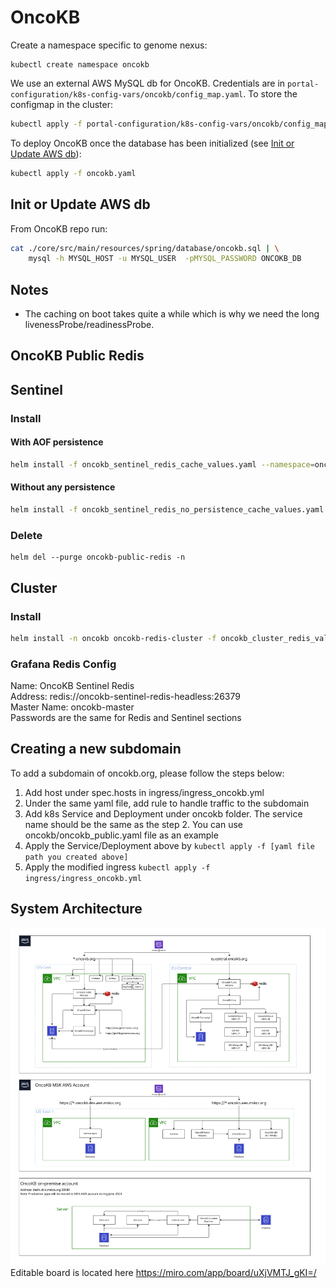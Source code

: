 # OncoKB

Create a namespace specific to genome nexus:
```
kubectl create namespace oncokb
```

We use an external AWS MySQL db for OncoKB. Credentials are in
`portal-configuration/k8s-config-vars/oncokb/config_map.yaml`. To store the configmap in the cluster:

```bash
kubectl apply -f portal-configuration/k8s-config-vars/oncokb/config_map.yaml --namespace=oncokb
```

To deploy OncoKB once the database has been initialized (see [Init or Update AWS db](#Init-or-Update-AWS-db)):

```bash
kubectl apply -f oncokb.yaml
```

## Init or Update AWS db

From OncoKB repo run:

```bash
cat ./core/src/main/resources/spring/database/oncokb.sql | \
    mysql -h MYSQL_HOST -u MYSQL_USER  -pMYSQL_PASSWORD ONCOKB_DB
```

## Notes

- The caching on boot takes quite a while which is why we need the long livenessProbe/readinessProbe.

## OncoKB Public Redis
## Sentinel
### Install
####  With AOF persistence
```bash
helm install -f oncokb_sentinel_redis_cache_values.yaml --namespace=oncokb oncokb-sentinel-redis bitnami/redis --set auth.password=oncokb-public-redis-password
```
####  Without any persistence
```bash
helm install -f oncokb_sentinel_redis_no_persistence_cache_values.yaml --namespace=oncokb oncokb-sentinel-redis-no-persistence bitnami/redis --set auth.password=oncokb-public-redis-password
```

### Delete
```
helm del --purge oncokb-public-redis -n
```

## Cluster
### Install
```bash
helm install -n oncokb oncokb-redis-cluster -f oncokb_cluster_redis_values.yaml bitnami/redis-cluster --set password=<password>
```

### Grafana Redis Config
Name: OncoKB Sentinel Redis  
Address: redis://oncokb-sentinel-redis-headless:26379  
Master Name: oncokb-master  
Passwords are the same for Redis and Sentinel sections  

## Creating a new subdomain
To add a subdomain of oncokb.org, please follow the steps below:
1. Add host under spec.hosts in ingress/ingress_oncokb.yml
2. Under the same yaml file, add rule to handle traffic to the subdomain
3. Add k8s Service and Deployment under oncokb folder. The service name should be the same as the step 2. You can use oncokb/oncokb_public.yaml file as an example
4. Apply the Service/Deployment above by `kubectl apply -f [yaml file path you created above]`
5. Apply the modified ingress `kubectl apply -f ingress/ingress_oncokb.yml`

## System Architecture
![OncoKB Architecture Diagram - OncoKB Arch - Full Preview.jpg](assets/OncoKB_Architecture_Diagram.jpg)  
Editable board is located here https://miro.com/app/board/uXjVMTJ_gKI=/
